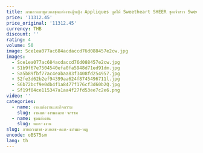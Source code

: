 ```yaml
---
title: ภาพลวงตาชุดบอลชุดแต่งงานผู้หญิง Appliques ลูกไม้ Sweetheart SHEER ชุดเจ้าสาว Sweep Train Vestido De Noiva ที่กําหนดเอง
price: '11312.45'
price_original: '11312.45'
currency: THB
discount: ''
rating: 4
volume: 50
image: Sce1ea077ac684acdaccd76d088457e2cw.jpg
images:
  - Sce1ea077ac684acdaccd76d088457e2cw.jpg
  - S1b9f67e7504540efa0fa5948d71ed91dm.jpg
  - Sa5b89fbf77ac4eabaa83f3408fd254957.jpg
  - S2fe3d62b2ef94399aa624f8745496711l.jpg
  - S6b72bcf9e0db4f1a8477f176cf3d60b2Q.jpg
  - Sf19f04ce115347a1aa4f27fd53ee7c2e6.png
video: ''
categories:
  - name: งานแต่งงานและกิจกรรม
    slug: งานแต-งงานและก-จกรรม
  - name: ชุดแต่งงาน
    slug: ดแต-งงาน
slug: ภาพลวงตาช-ดบอลช-ดแต-งงานผ-หญ
encode: oBS75sm
lang: th
---
```

  